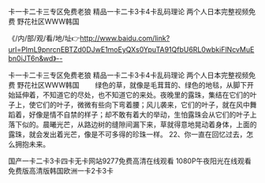 卡一卡二卡三专区免费老狼
精品一卡二卡3卡4卡乱码理论
两个人日本完整视频免费
野花社区WWW韩国


《/内/部/观/看/地/址👉http://www.baidu.com/link?url=PImL9pnrcnEBTZd0DJwE1moEyQXs0YpuTA91QfbU6RL0wbkiFlNcvMuEbn0iJT6n&wd》--

卡一卡二卡三专区免费老狼
精品一卡二卡3卡4卡乱码理论
两个人日本完整视频免费
野花社区WWW韩国
　　绿色的草，就像是毛茸茸的、绿色的地毯，从脚下开始延伸着，不知道它的尽处，也不知道它的来处。夜晚里的露珠，集结在它们的叶子上，使它们的叶子，微微有些向下弯着腰；风儿袭来，它们的叶子，就在风中舞蹈着，好像是情不自禁的样子；却不敢有着大的举动，生怕露珠会从它们的叶子上落下似的。晨曦光芒，从路边树的缝隙间漏下来，草就得意地晃动着身体，上面的露珠，就会发出着光芒，像是不可多得的珍珠一样。
	22、你一直在回忆过去，怎么拥抱未来。





国产一卡二卡3卡四卡无卡网站9277免费高清在线观看 1080P午夜阳光在线观看免费版高清版韩国欧洲一卡2卡3卡
